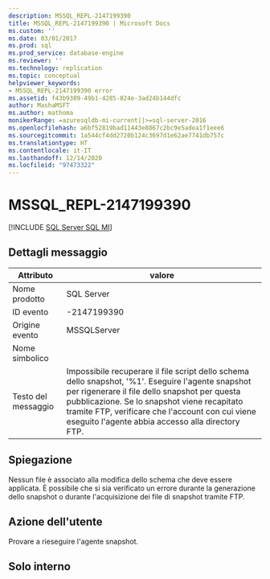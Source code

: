 ```yaml
---
description: MSSQL_REPL-2147199390
title: MSSQL_REPL-2147199390 | Microsoft Docs
ms.custom: ''
ms.date: 03/01/2017
ms.prod: sql
ms.prod_service: database-engine
ms.reviewer: ''
ms.technology: replication
ms.topic: conceptual
helpviewer_keywords:
- MSSQL_REPL-2147199390 error
ms.assetid: f43b9389-49b1-4285-824e-3ad24b144dfc
author: MashaMSFT
ms.author: mathoma
monikerRange: =azuresqldb-mi-current||>=sql-server-2016
ms.openlocfilehash: a6bf52819bad11443e8867c2bc9e5adea1f1eee6
ms.sourcegitcommit: 1a544cf4dd2720b124c3697d1e62ae7741db757c
ms.translationtype: HT
ms.contentlocale: it-IT
ms.lasthandoff: 12/14/2020
ms.locfileid: "97473322"
---
```

# <a name="mssql_repl-2147199390"></a>MSSQL_REPL-2147199390
[!INCLUDE [SQL Server SQL MI](../../includes/applies-to-version/sql-asdbmi.md)]
    
## <a name="message-details"></a>Dettagli messaggio  
  
|Attributo|valore|  
|-|-|  
|Nome prodotto|SQL Server|  
|ID evento|-2147199390|  
|Origine evento|MSSQLServer|  
|Nome simbolico||  
|Testo del messaggio|Impossibile recuperare il file script dello schema dello snapshot, '%1'. Eseguire l'agente snapshot per rigenerare il file dello snapshot per questa pubblicazione. Se lo snapshot viene recapitato tramite FTP, verificare che l'account con cui viene eseguito l'agente abbia accesso alla directory FTP.|  
  
## <a name="explanation"></a>Spiegazione  
 Nessun file è associato alla modifica dello schema che deve essere applicata. È possibile che si sia verificato un errore durante la generazione dello snapshot o durante l'acquisizione dei file di snapshot tramite FTP.  
  
## <a name="user-action"></a>Azione dell'utente  
 Provare a rieseguire l'agente snapshot.  
  
## <a name="internal-only"></a>Solo interno  
  
